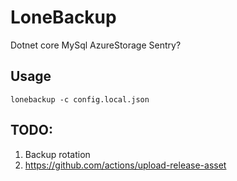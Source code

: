 # LoneBackup

Dotnet core
MySql
AzureStorage
Sentry?

## Usage

```
lonebackup -c config.local.json
```

## TODO:

1. Backup rotation
1. https://github.com/actions/upload-release-asset
